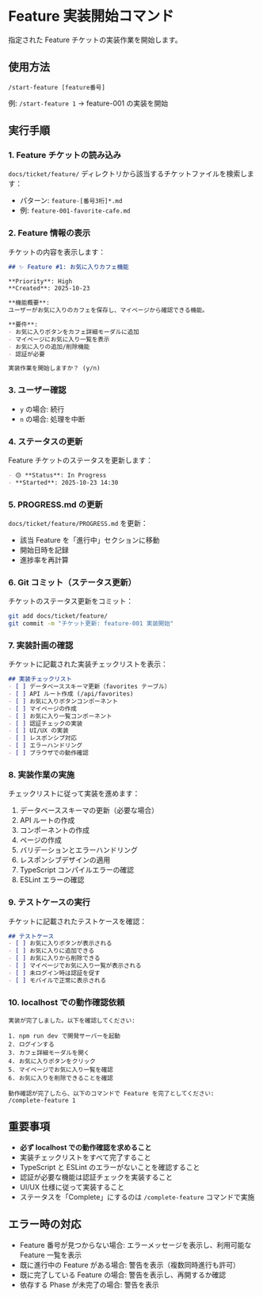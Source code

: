 # Feature 実装開始コマンド

指定された Feature チケットの実装作業を開始します。

## 使用方法
```
/start-feature [feature番号]
```

例: `/start-feature 1` → feature-001 の実装を開始

## 実行手順

### 1. Feature チケットの読み込み
`docs/ticket/feature/` ディレクトリから該当するチケットファイルを検索します：
- パターン: `feature-[番号3桁]*.md`
- 例: `feature-001-favorite-cafe.md`

### 2. Feature 情報の表示
チケットの内容を表示します：
```markdown
## ✨ Feature #1: お気に入りカフェ機能

**Priority**: High
**Created**: 2025-10-23

**機能概要**:
ユーザーがお気に入りのカフェを保存し、マイページから確認できる機能。

**要件**:
- お気に入りボタンをカフェ詳細モーダルに追加
- マイページにお気に入り一覧を表示
- お気に入りの追加/削除機能
- 認証が必要

実装作業を開始しますか？ (y/n)
```

### 3. ユーザー確認
- `y` の場合: 続行
- `n` の場合: 処理を中断

### 4. ステータスの更新
Feature チケットのステータスを更新します：
```markdown
- 🟡 **Status**: In Progress
- **Started**: 2025-10-23 14:30
```

### 5. PROGRESS.md の更新
`docs/ticket/feature/PROGRESS.md` を更新：
- 該当 Feature を「進行中」セクションに移動
- 開始日時を記録
- 進捗率を再計算

### 6. Git コミット（ステータス更新）
チケットのステータス更新をコミット：
```bash
git add docs/ticket/feature/
git commit -m "チケット更新: feature-001 実装開始"
```

### 7. 実装計画の確認
チケットに記載された実装チェックリストを表示：
```markdown
## 実装チェックリスト
- [ ] データベーススキーマ更新（favorites テーブル）
- [ ] API ルート作成 (/api/favorites)
- [ ] お気に入りボタンコンポーネント
- [ ] マイページの作成
- [ ] お気に入り一覧コンポーネント
- [ ] 認証チェックの実装
- [ ] UI/UX の実装
- [ ] レスポンシブ対応
- [ ] エラーハンドリング
- [ ] ブラウザでの動作確認
```

### 8. 実装作業の実施
チェックリストに従って実装を進めます：
1. データベーススキーマの更新（必要な場合）
2. API ルートの作成
3. コンポーネントの作成
4. ページの作成
5. バリデーションとエラーハンドリング
6. レスポンシブデザインの適用
7. TypeScript コンパイルエラーの確認
8. ESLint エラーの確認

### 9. テストケースの実行
チケットに記載されたテストケースを確認：
```markdown
## テストケース
- [ ] お気に入りボタンが表示される
- [ ] お気に入りに追加できる
- [ ] お気に入りから削除できる
- [ ] マイページでお気に入り一覧が表示される
- [ ] 未ログイン時は認証を促す
- [ ] モバイルで正常に表示される
```

### 10. localhost での動作確認依頼
```
実装が完了しました。以下を確認してください:

1. npm run dev で開発サーバーを起動
2. ログインする
3. カフェ詳細モーダルを開く
4. お気に入りボタンをクリック
5. マイページでお気に入り一覧を確認
6. お気に入りを削除できることを確認

動作確認が完了したら、以下のコマンドで Feature を完了としてください:
/complete-feature 1
```

## 重要事項
- **必ず localhost での動作確認を求めること**
- 実装チェックリストをすべて完了すること
- TypeScript と ESLint のエラーがないことを確認すること
- 認証が必要な機能は認証チェックを実装すること
- UI/UX 仕様に従って実装すること
- ステータスを「Complete」にするのは `/complete-feature` コマンドで実施

## エラー時の対応
- Feature 番号が見つからない場合: エラーメッセージを表示し、利用可能な Feature 一覧を表示
- 既に進行中の Feature がある場合: 警告を表示（複数同時進行も許可）
- 既に完了している Feature の場合: 警告を表示し、再開するか確認
- 依存する Phase が未完了の場合: 警告を表示
